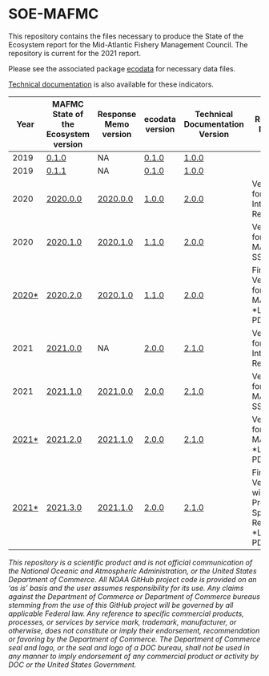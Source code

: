 # SOE-MAFMC

This repository contains the files necessary to produce the State of the Ecosystem report for the Mid-Atlantic Fishery Management Council. The repository is current for the 2021 report.

Please see the associated package [ecodata](https://github.com/NOAA-EDAB/ecodata) for necessary data files.

[Technical documentation](https://noaa-edab.github.io/tech-doc) is also available for these indicators.




| Year | MAFMC State of the Ecosystem version | Response Memo version | ecodata version | Technical Documentation Version | Release Notes |
|------|--------------------------------|----------------|-----------------|---------------------------------|--------------------------|
| 2019 | [0.1.0](https://github.com/NOAA-EDAB/SOE-MAFMC/releases/tag/v0.1.0) | NA | [0.1.0](https://github.com/NOAA-EDAB/ecodata/tree/0.1.0) | [1.0.0](https://github.com/NOAA-EDAB/tech-doc/tree/v1.0.0)  |
| 2019 | [0.1.1](https://github.com/NOAA-EDAB/SOE-MAFMC/releases/tag/v0.1.1) | NA| [0.1.0](https://github.com/NOAA-EDAB/ecodata/tree/0.1.0) | [1.0.0](https://github.com/NOAA-EDAB/tech-doc/tree/v1.0.0)  |
| 2020 | [2020.0.0](https://github.com/NOAA-EDAB/SOE-MAFMC/releases/tag/2020.0.0) | [2020.0.0](https://github.com/NOAA-EDAB/memos/releases/tag/2020.1.0) | [1.0.0](https://github.com/NOAA-EDAB/ecodata/releases/tag/1.0.0) | [2.0.0](https://github.com/NOAA-EDAB/tech-doc/tree/2.0.0) | Version for Internal Review |
| 2020 |  [2020.1.0](https://github.com/NOAA-EDAB/SOE-MAFMC/releases/tag/2020.1.0) | [2020.1.0](https://github.com/NOAA-EDAB/memos/releases/tag/2020.1.0) | [1.1.0](https://github.com/NOAA-EDAB/ecodata/releases/tag/1.1.0) | [2.0.0](https://github.com/NOAA-EDAB/tech-doc/tree/2.0.0) | Version for MAFMC SSC |
| [2020*](https://repository.library.noaa.gov/view/noaa/23889) |  [2020.2.0](https://github.com/NOAA-EDAB/SOE-MAFMC/releases/tag/2020.2.0) | [2020.1.0](https://github.com/NOAA-EDAB/memos/releases/tag/2020.1.0) | [1.1.0](https://github.com/NOAA-EDAB/ecodata/releases/tag/1.1.0) | [2.0.0](https://github.com/NOAA-EDAB/tech-doc/tree/2.0.0) | Final Version for MAFMC, *Link to PDF |
| 2021 | [2021.0.0](https://github.com/NOAA-EDAB/SOE-MAFMC/releases/tag/2021.0.0) | NA | [2.0.0](https://github.com/NOAA-EDAB/ecodata/releases/tag/2.0.0) | [2.1.0](https://github.com/NOAA-EDAB/tech-doc/tree/2.1.0) | Version for Internal Review |
| 2021 | [2021.1.0](https://github.com/NOAA-EDAB/SOE-MAFMC/releases/tag/2021.1.0) | [2021.0.0](https://github.com/NOAA-EDAB/memos) | [2.0.0](https://github.com/NOAA-EDAB/ecodata/releases/tag/2.0.0) | [2.1.0](https://github.com/NOAA-EDAB/tech-doc/tree/2.1.0) | Version for MAFMC SSC |
| [2021*](https://apps-nefsc.fisheries.noaa.gov/rcb/publications/SOE-MAFMC-2021-508-Final.pdf) | [2021.2.0](https://github.com/NOAA-EDAB/SOE-MAFMC/releases/tag/2021.2.0) | [2021.1.0](https://github.com/NOAA-EDAB/memos) | [2.0.0](https://github.com/NOAA-EDAB/ecodata/releases/tag/2.0.0) | [2.1.0](https://github.com/NOAA-EDAB/tech-doc/tree/2.1.0)  | Version for MAFMC, *Link to PDF |
| [2021*](https://doi.org/10.25923/jd1w-dc26) | [2021.3.0](https://github.com/NOAA-EDAB/SOE-MAFMC/releases/tag/2021.3.0) | [2021.1.0](https://github.com/NOAA-EDAB/memos) | [2.0.0](https://github.com/NOAA-EDAB/ecodata/releases/tag/2.0.0) | [2.1.0](https://github.com/NOAA-EDAB/tech-doc/tree/2.1.0)  | Final Version with Protected Species Revision, *Link to PDF  |


*This repository is a scientific product and is not official communication of the National Oceanic and Atmospheric Administration, or the United States Department of Commerce. All NOAA GitHub project code is provided on an ‘as is’ basis and the user assumes responsibility for its use. Any claims against the Department of Commerce or Department of Commerce bureaus stemming from the use of this GitHub project will be governed by all applicable Federal law. Any reference to specific commercial products, processes, or services by service mark, trademark, manufacturer, or otherwise, does not constitute or imply their endorsement, recommendation or favoring by the Department of Commerce. The Department of Commerce seal and logo, or the seal and logo of a DOC bureau, shall not be used in any manner to imply endorsement of any commercial product or activity by DOC or the United States Government.*

